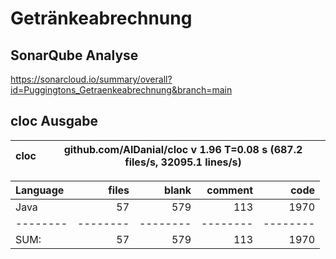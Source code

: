# Getränkeabrechnung

## SonarQube Analyse
https://sonarcloud.io/summary/overall?id=Puggingtons_Getraenkeabrechnung&branch=main

## cloc Ausgabe

<!-- CLOC-REPORT-START -->
cloc|github.com/AlDanial/cloc v 1.96  T=0.08 s (687.2 files/s, 32095.1 lines/s)
--- | ---

Language|files|blank|comment|code
:-------|-------:|-------:|-------:|-------:
Java|57|579|113|1970
--------|--------|--------|--------|--------
SUM:|57|579|113|1970
<!-- CLOC-REPORT-END -->